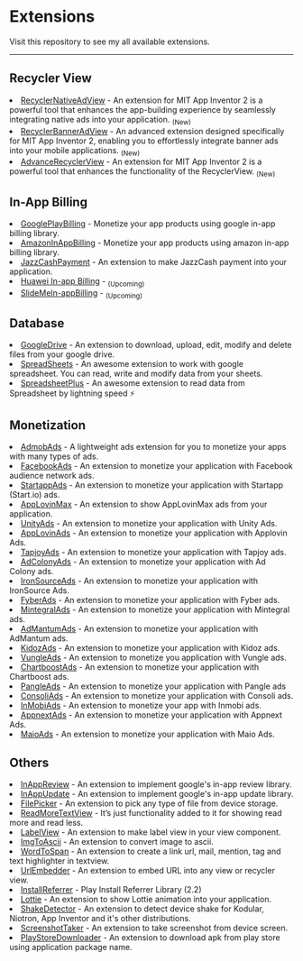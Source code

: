 # Extensions
Visit this repository to see my all available extensions.
* **

## Recycler View
<li> <a href="https://github.com/jewelshkjony/RecyclerNativeAdView">RecyclerNativeAdView</a> - An extension for MIT App Inventor 2 is a powerful tool that enhances the app-building experience by seamlessly integrating native ads into your application. <sub>(New)</sub>

<li> <a href="https://community.kodular.io/t/paid-recycler-banner-ad-view-extension/228580">RecyclerBannerAdView</a> - An advanced extension designed specifically for MIT App Inventor 2, enabling you to effortlessly integrate banner ads into your mobile applications. <sub>(New)</sub>

<li> <a href="https://community.kodular.io/t/paid-advance-recycler-view-extension/227840">AdvanceRecyclerView</a> - An extension for MIT App Inventor 2 is a powerful tool that enhances the functionality of the RecyclerView. <sub>(New)</sub>

## In-App Billing

<li> <a href="https://github.com/jewelshkjony/GooglePlayBilling">GooglePlayBilling</a> - Monetize your app products using google in-app billing library.

<li> <a href="https://github.com/jewelshkjony/AmazonInAppBilling">AmazonInAppBilling</a> - Monetize your app products using amazon in-app billing library.

<li> <a href="https://github.com/jewelshkjony/JazzCashPayment">JazzCashPayment</a> - An extension to make JazzCash payment into your application.

<li> <a href="">Huawei In-app Billing</a> - <sub>(Upcoming)</sub>

<li> <a href="">SlideMeIn-appBilling</a> - <sub>(Upcoming)</sub>

## Database

<li> <a href="https://github.com/jewelshkjony/GoogleDrive">GoogleDrive</a> - An extension to download, upload, edit, modify and delete files from your google drive.

<li> <a href="https://github.com/jewelshkjony/SpreadSheets">SpreadSheets</a> - An awesome extension to work with google spreadsheet. You can read, write and modify data from your sheets.

<li> <a href="https://github.com/jewelshkjony/SpreadsheetPlus">SpreadsheetPlus</a> - An awesome extension to read data from Spreadsheet by lightning speed ⚡

## Monetization

<li> <a href="https://github.com/jewelshkjony/AdmobAds">AdmobAds</a> - A lightweight ads extension for you to monetize your apps with many types of ads.

<li> <a href="https://github.com/jewelshkjony/FacebookAds">FacebookAds</a> - An extension to monetize your application with Facebook audience network ads.

<li> <a href="https://github.com/jewelshkjony/StartappAds">StartappAds</a> - An extension to monetize your application with Startapp (Start.io) ads.

<li> <a href="https://github.com/jewelshkjony/AppLovinMax">AppLovinMax</a> - An extension to show AppLovinMax ads from your application.

<li> <a href="https://github.com/jewelshkjony/UnityAds">UnityAds</a> - An extension to monetize your application with Unity Ads.

<li> <a href="https://github.com/jewelshkjony/AppLovinAds">AppLovinAds</a> - An extension to monetize your application with Applovin Ads.

<li> <a href="https://github.com/jewelshkjony/TapjoyAds">TapjoyAds</a> - An extension to monetize your application with Tapjoy ads.

<li> <a href="https://github.com/jewelshkjony/AdColonyAds">AdColonyAds</a> - An extension to monetize your application with Ad Colony ads.

<li> <a href="https://github.com/jewelshkjony/IronSourceAds">IronSourceAds</a> - An extension to monetize your application with IronSource Ads.

<li> <a href="https://github.com/jewelshkjony/FyberAds">FyberAds</a> - An extension to monetize your application with Fyber ads.

<li> <a href="https://github.com/jewelshkjony/MintegralAds">MintegralAds</a> - An extension to monetize your application with Mintegral ads.

<li> <a href="https://github.com/jewelshkjony/AdMantumAds">AdMantumAds</a> - An extension to monetize your application with AdMantum ads.

<li> <a href="https://github.com/jewelshkjony/KidozAds">KidozAds</a> - An extension to monetize your application with Kidoz ads.

<li> <a href="https://github.com/jewelshkjony/VungleAds">VungleAds</a> - An extension to monetize you application with Vungle ads.

<li> <a href="https://github.com/jewelshkjony/ChartboostAds">ChartboostAds</a> - An extension to monetize your application with Chartboost ads.

<li> <a href="https://github.com/jewelshkjony/PangleAds">PangleAds</a> - An extension to monetize your application with Pangle ads

<li> <a href="https://github.com/jewelshkjony/ConsoliAds">ConsoliAds</a> - An extension to monetize your application with Consoli ads.

<li> <a href="https://github.com/jewelshkjony/InMobiAds">InMobiAds</a> - An extension to monetize your app with Inmobi ads.

<li> <a href="https://github.com/jewelshkjony/AppnextAds">AppnextAds</a> - An extension to monetize your application with Appnext Ads.

<li> <a href="https://github.com/jewelshkjony/MaioAds">MaioAds</a> - An extension to monetize your application with Maio Ads.

## Others

<li> <a href="https://community.appinventor.mit.edu/t/free-inappreview-extension-core-library-1-10-2/44907">InAppReview</a> - An extension to implement google's in-app review library.

<li> <a href="https://community.appinventor.mit.edu/t/paid-inappupdate-extension-download-the-update-from-inside-your-app/45015">InAppUpdate</a> - An extension to implement google's in-app update library.

<li> <a href="https://community.appinventor.mit.edu/t/free-file-picker-extension-pick-file-from-storage-2-1-6/36701">FilePicker</a> - An extension to pick any type of file from device storage.

<li> <a href="https://community.kodular.io/t/free-readmoretextview-extension/223449">ReadMoreTextView</a> - It’s just functionality added to it for showing read more and read less.

<li> <a href="https://github.com/jewelshkjony/LabelView">LabelView</a> - An extension to make label view in your view component.

<li> <a href="https://github.com/jewelshkjony/ImgToAscii">ImgToAscii</a> - An extension to convert image to ascii.

<li> <a href="https://github.com/jewelshkjony/WordToSpan">WordToSpan</a> - An extension to create a link url, mail, mention, tag and text highlighter in textview.

<li> <a href="https://github.com/jewelshkjony/UrlEmbedder">UrlEmbedder</a> - An extension to embed URL into any view or recycler view.

<li> <a href="https://github.com/jewelshkjony/InstallReferrer">InstallReferrer</a> - Play Install Referrer Library (2.2)

<li> <a href="https://github.com/jewelshkjony/Lottie">Lottie</a> - An extension to show Lottie animation into your application.

<li> <a href="https://github.com/jewelshkjony/ShakeDetector">ShakeDetector</a> - An extension to detect device shake for Kodular, Niotron, App Inventor and it's other distributions.

<li> <a href="https://github.com/jewelshkjony/ScreenshotTaker">ScreenshotTaker</a> - An extension to take screenshot from device screen.

<li> <a href="https://community.appinventor.mit.edu/t/play-store-downloader-download-apk-from-play-store-extension-paid/29052">PlayStoreDownloader</a> - An extension to download apk from play store using application package name.
